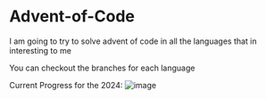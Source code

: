 # Advent-of-Code
I am going to try to solve advent of code in all the languages that in interesting to me

You can checkout the branches for each language


Current Progress for the 2024: 
![image](https://github.com/user-attachments/assets/07f02194-b2ee-4325-81f1-96b597b457db)
